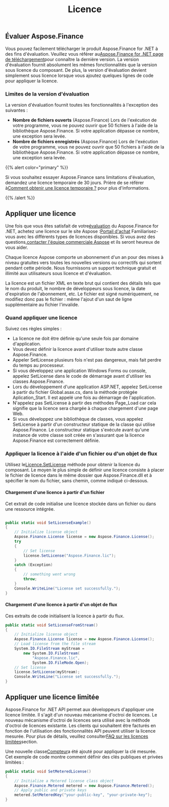 ﻿---
title: Licence
second_title: Aspose.Finance for .NET
type: docs
weight: 50
url: /fr/net/licensing/
description: C# Finance La bibliothèque API invite ses clients à obtenir une licence classique et une licence mesurée. En plus d'utiliser une licence limitée pour mieux explorer le produit.
---
## **Évaluer Aspose.Finance**
Vous pouvez facilement télécharger le produit Aspose.Finance for .NET à des fins d'évaluation. Veuillez vous référer au[Aspose.Finance for .NET page de téléchargement](https://www.nuget.org/packages/Aspose.Finance/)pour connaître la dernière version. La version d'évaluation fournit absolument les mêmes fonctionnalités que la version sous licence du composant. De plus, la version d'évaluation devient simplement sous licence lorsque vous ajoutez quelques lignes de code pour appliquer la licence.

### **Limites de la version d'évaluation**
La version d'évaluation fournit toutes les fonctionnalités à l'exception des suivantes :

- **Nombre de fichiers ouverts** (Aspose.Finance) Lors de l'exécution de votre programme, vous ne pouvez ouvrir que 50 fichiers à l'aide de la bibliothèque Aspose.Finance. Si votre application dépasse ce nombre, une exception sera levée.
- **Nombre de fichiers enregistrés** (Aspose.Finance) Lors de l'exécution de votre programme, vous ne pouvez ouvrir que 50 fichiers à l'aide de la bibliothèque Aspose.Finance. Si votre application dépasse ce nombre, une exception sera levée.

{{% alert color="primary" %}} 

 Si vous souhaitez essayer Aspose.Finance sans limitations d'évaluation, demandez une licence temporaire de 30 jours. Prière de se référer à[Comment obtenir une licence temporaire ?](https://purchase.aspose.com/temporary-license) pour plus d'informations.

{{% /alert %}} 
## **Appliquer une licence**
 Une fois que vous êtes satisfait de votre[évaluation](https://downloads.aspose.com/finance/net) du Aspose.Finance for .NET, achetez une licence sur le site Aspose :[Portail d'achat](https://purchase.aspose.com/buy) Familiarisez-vous avec les différents types de licences disponibles. Si vous avez des questions,[contacter l'équipe commerciale Aspose](https://about.aspose.com/contact) et ils seront heureux de vous aider.

Chaque licence Aspose comporte un abonnement d'un an pour des mises à niveau gratuites vers toutes les nouvelles versions ou correctifs qui sortent pendant cette période. Nous fournissons un support technique gratuit et illimité aux utilisateurs sous licence et d'évaluation.

La licence est un fichier XML en texte brut qui contient des détails tels que le nom du produit, le nombre de développeurs sous licence, la date d'expiration de l'abonnement, etc. Le fichier est signé numériquement, ne modifiez donc pas le fichier : même l'ajout d'un saut de ligne supplémentaire au fichier l'invalide.
### **Quand appliquer une licence**
Suivez ces règles simples :

- La licence ne doit être définie qu'une seule fois par domaine d'application.
- Vous devez définir la licence avant d'utiliser toute autre classe Aspose.Finance.
- Appeler SetLicense plusieurs fois n'est pas dangereux, mais fait perdre du temps au processeur.
- Si vous développez une application Windows Forms ou console, appelez SetLicense dans le code de démarrage avant d'utiliser les classes Aspose.Finance.
- Lors du développement d'une application ASP.NET, appelez SetLicense à partir du fichier Global.asax.cs, dans la méthode protégée Aplication_Start. Il est appelé une fois au démarrage de l'application.
- N'appelez pas SetLicense à partir des méthodes Page_Load car cela signifie que la licence sera chargée à chaque chargement d'une page Web.
- Si vous développez une bibliothèque de classes, vous appelez SetLicense à partir d'un constructeur statique de la classe qui utilise Aspose.Finance. Le constructeur statique s'exécute avant qu'une instance de votre classe soit créée en s'assurant que la licence Aspose.Finance est correctement définie.
### **Appliquer la licence à l'aide d'un fichier ou d'un objet de flux**
 Utilisez le[Licence.SetLicense](https://reference.aspose.com/finance/net/aspose.finance/license) méthode pour obtenir la licence du composant. Le moyen le plus simple de définir une licence consiste à placer le fichier de licence dans le même dossier que Aspose.Finance.dll et à spécifier le nom du fichier, sans chemin, comme indiqué ci-dessous.
#### **Chargement d'une licence à partir d'un fichier**
Cet extrait de code initialise une licence stockée dans un fichier ou dans une ressource intégrée.

```csharp

public static void SetLicenseExample()
{
    // Initialize license object
    Aspose.Finance.License license = new Aspose.Finance.License();
    try
    {
        // Set license
        license.SetLicense("Aspose.Finance.lic");
    }
    catch (Exception)
    {
        // something went wrong
        throw;
    }
    Console.WriteLine("License set successfully.");
}
```
#### **Chargement d'une licence à partir d'un objet de flux**
Ces extraits de code initialisent la licence à partir du flux.

```csharp
public static void SetLicenseFromStream()
{
    // Initialize license object
    Aspose.Finance.License license = new Aspose.Finance.License();
    // Load license from the file stream
    System.IO.FileStream myStream =
        new System.IO.FileStream(
            "Aspose.Finance.lic",
            System.IO.FileMode.Open);
    // Set license
    license.SetLicense(myStream);
    Console.WriteLine("License set successfully.");
}
```
## **Appliquer une licence limitée**
Aspose.Finance for .NET API permet aux développeurs d'appliquer une licence limitée. Il s'agit d'un nouveau mécanisme d'octroi de licences. Le nouveau mécanisme d'octroi de licences sera utilisé avec la méthode d'octroi de licences existante. Les clients qui souhaitent être facturés en fonction de l'utilisation des fonctionnalités API peuvent utiliser la licence mesurée. Pour plus de détails, veuillez consulter[FAQ sur les licences limitées](https://purchase.aspose.com/faqs/licensing/metered)section.

Une nouvelle classe[Compteur](https://reference.aspose.com/finance/net/aspose.finance/metered)a été ajouté pour appliquer la clé mesurée. Cet exemple de code montre comment définir des clés publiques et privées limitées :

```csharp
public static void SetMeteredLicense()
{
    // Initialize a Metered license class object
    Aspose.Finance.Metered metered = new Aspose.Finance.Metered();
    // Apply public and private keys
    metered.SetMeteredKey("your-public-key", "your-private-key");
}
```
